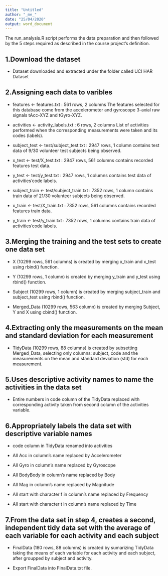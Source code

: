 ```yaml
---
title: "Untitled"
author: "_me_"
date: "25/04/2020"
output: word_document
---
```


The run_analysis.R script performs the data preparation and then followed by the 5 steps required as described in the course project’s definition.
## 1.Download the dataset
* Dataset downloaded and extracted under the folder called UCI HAR Dataset

## 2.Assigning each data to varibles
* features <- features.txt : 561 rows, 2 columns
The features selected for this database come from the accelerometer and gyroscope 3-axial raw signals tAcc-XYZ and tGyro-XYZ.

* activities <- activity_labels.txt : 6 rows, 2 columns
List of activities performed when the corresponding measurements were taken and its codes (labels).

* subject_test <- test/subject_test.txt : 2947 rows, 1 column
contains test data of 9/30 volunteer test subjects being observed.

* x_test <- test/X_test.txt : 2947 rows, 561 columns
contains recorded features test data.

* y_test <- test/y_test.txt : 2947 rows, 1 columns
contains test data of activities’code labels.

* subject_train <- test/subject_train.txt : 7352 rows, 1 column
contains train data of 21/30 volunteer subjects being observed.

* x_train <- test/X_train.txt : 7352 rows, 561 columns
contains recorded features train data.

* y_train <- test/y_train.txt : 7352 rows, 1 columns
contains train data of activities’code labels.

## 3.Merging the training and the test sets to create one data set
* X (10299 rows, 561 columns) is created by merging 
x_train and x_test using rbind() function.

* Y (10299 rows, 1 column) is created by merging y_train and y_test using rbind() function.

* Subject (10299 rows, 1 column) is created by merging subject_train and subject_test using rbind() function.

* Merged_Data (10299 rows, 563 column) is created by merging Subject, Y and X using cbind() function.

## 4.Extracting only the measurements on the mean and standard deviation for each measurement
* TidyData (10299 rows, 88 columns) is created by subsetting Merged_Data, selecting only columns: subject, code and the measurements on the mean and standard deviation (std) for each measurement.

## 5.Uses descriptive activity names to name the activities in the data set
* Entire numbers in code column of the TidyData replaced with corresponding activity taken from second column of the activities variable.

## 6.Appropriately labels the data set with descriptive variable names
* code column in TidyData renamed into activities

* All Acc in column’s name replaced by Accelerometer

* All Gyro in column’s name replaced by Gyroscope

* All BodyBody in column’s name replaced by Body

* All Mag in column’s name replaced by Magnitude

* All start with character f in column’s name replaced by Frequency

* All start with character t in column’s name replaced by Time

## 7.From the data set in step 4, creates a second, independent tidy data set with the average of each variable for each activity and each subject

* FinalData (180 rows, 88 columns) is created by sumarizing TidyData taking the means of each variable for each activity and each subject, after groupped by subject and activity.

* Export FinalData into FinalData.txt file.


